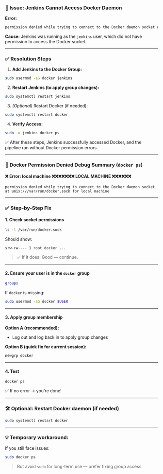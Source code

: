 

### 🔧 **Issue: Jenkins Cannot Access Docker Daemon**

**Error:**

```bash
permission denied while trying to connect to the Docker daemon socket at unix:///var/run/docker.sock
```

**Cause:**
Jenkins was running as the `jenkins` user, which did not have permission to access the Docker socket.

---

### ✅ **Resolution Steps**

1. **Add Jenkins to the Docker Group:**

```bash
sudo usermod -aG docker jenkins
```

2. **Restart Jenkins (to apply group changes):**

```bash
sudo systemctl restart jenkins
```

3. *(Optional)* Restart Docker (if needed):

```bash
sudo systemctl restart docker
```

4. **Verify Access:**

```bash
sudo -u jenkins docker ps
```

✅ After these steps, Jenkins successfully accessed Docker, and the pipeline ran without Docker permission errors.

---

### 🐳 **Docker Permission Denied Debug Summary (`docker ps`)**

#### ❌ **Error:**  local machine ❌❌❌❌❌❌❌ LOCAL MACHINE ❌❌❌❌❌❌

```
permission denied while trying to connect to the Docker daemon socket at unix:///var/run/docker.sock for local machine 
```

---

### ✅ **Step-by-Step Fix**

#### 1. **Check socket permissions**

```bash
ls -l /var/run/docker.sock
```

Should show:

```
srw-rw---- 1 root docker ...
```

> ✅ If it does: Good — continue.

---

#### 2. **Ensure your user is in the `docker` group**

```bash
groups
```

If `docker` is missing:

```bash
sudo usermod -aG docker $USER
```

---

#### 3. **Apply group membership**

**Option A (recommended):**

* Log out and log back in to apply group changes

**Option B (quick fix for current session):**

```bash
newgrp docker
```

---

#### 4. **Test**

```bash
docker ps
```

✅ If no error → you're done!

---

### 🛠 Optional: Restart Docker daemon (if needed)

```bash
sudo systemctl restart docker
```

---

### 💡 Temporary workaround:

If you still face issues:

```bash
sudo docker ps
```

> But avoid `sudo` for long-term use — prefer fixing group access.


